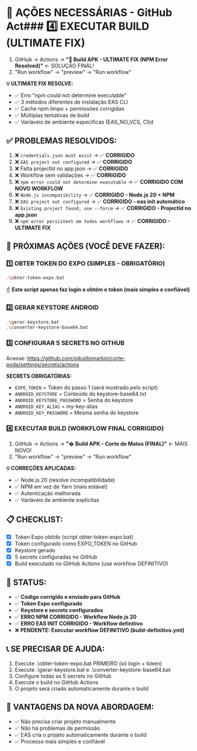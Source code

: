 # 🎯 AÇÕES NECESSÁRIAS - GitHub Act### 4️⃣ EXECUTAR BUILD (ULTIMATE FIX)
1. GitHub → Actions → **"🎯 Build APK - ULTIMATE FIX (NPM Error Resolved)"** ← SOLUÇÃO FINAL!
2. "Run workflow" → "preview" → "Run workflow"

**💡 ULTIMATE FIX RESOLVE:**
- ✅ Erro "npm could not determine executable"
- ✅ 3 métodos diferentes de instalação EAS CLI
- ✅ Cache npm limpo + permissões corrigidas
- ✅ Múltiplas tentativas de build
- ✅ Variáveis de ambiente específicas (EAS_NO_VCS, CI)d

## ✅ PROBLEMAS RESOLVIDOS:
1. ❌ `credentials.json must exist` → ✅ **CORRIGIDO**
2. ❌ `EAS project not configured` → ✅ **CORRIGIDO**
3. ❌ Falta projectId no app.json → ✅ **CORRIGIDO**
4. ❌ Workflow sem validações → ✅ **CORRIGIDO**
5. ❌ `npm error could not determine executable` → ✅ **CORRIGIDO COM NOVO WORKFLOW**
6. ❌ `Node.js incompatibility` → ✅ **CORRIGIDO - Node.js 20 + NPM**
7. ❌ `EAS project not configured` → ✅ **CORRIGIDO - eas init automático**
8. ❌ `Existing project found, use --force` → ✅ **CORRIGIDO - ProjectId no app.json**
9. ❌ `npm error persistent em todos workflows` → ✅ **CORRIGIDO - ULTIMATE FIX**

## 🚀 PRÓXIMAS AÇÕES (VOCÊ DEVE FAZER):

### 1️⃣ OBTER TOKEN DO EXPO (SIMPLES - OBRIGATÓRIO)
```bash
.\obter-token-expo.bat
```
☝️ **Este script apenas faz login e obtém o token (mais simples e confiável)**

### 2️⃣ GERAR KEYSTORE ANDROID
```bash
.\gerar-keystore.bat
.\converter-keystore-base64.bat
```

### 3️⃣ CONFIGURAR 5 SECRETS NO GITHUB
Acesse: https://github.com/pikulitomarkin/corte-poda/settings/secrets/actions

**SECRETS OBRIGATÓRIAS:**
- `EXPO_TOKEN` = Token do passo 1 (será mostrado pelo script)
- `ANDROID_KEYSTORE` = Conteúdo do keystore-base64.txt
- `ANDROID_KEYSTORE_PASSWORD` = Senha do keystore
- `ANDROID_KEY_ALIAS` = my-key-alias
- `ANDROID_KEY_PASSWORD` = Mesma senha do keystore

### 4️⃣ EXECUTAR BUILD (WORKFLOW FINAL CORRIGIDO)
1. GitHub → Actions → **"� Build APK - Corte de Matos (FINAL)"** ← MAIS NOVO!
2. "Run workflow" → "preview" → "Run workflow"

**💡 CORREÇÕES APLICADAS:**
- ✅ Node.js 20 (resolve incompatibilidade)
- ✅ NPM em vez de Yarn (mais estável)
- ✅ Autenticação melhorada
- ✅ Variáveis de ambiente explícitas

## 📋 CHECKLIST:
- [x] Token Expo obtido (script obter-token-expo.bat)
- [x] Token configurado como EXPO_TOKEN no GitHub
- [x] Keystore gerado
- [x] 5 secrets configuradas no GitHub
- [x] Build executado no GitHub Actions (use workflow DEFINITIVO)

## 🎯 STATUS:
- ✅ **Código corrigido e enviado para GitHub**
- ✅ **Token Expo configurado**
- ✅ **Keystore e secrets configurados**
- ✅ **ERRO NPM CORRIGIDO - Workflow Node.js 20**
- ✅ **ERRO EAS INIT CORRIGIDO - Workflow definitivo**
- ❌ **PENDENTE: Executar workflow DEFINITIVO (build-definitivo.yml)**

## 📞 SE PRECISAR DE AJUDA:
1. Execute .\obter-token-expo.bat PRIMEIRO (só login + token)
2. Execute .\gerar-keystore.bat e .\converter-keystore-base64.bat
3. Configure todas as 5 secrets no GitHub
4. Execute o build no GitHub Actions
5. O projeto será criado automaticamente durante o build

## 🎯 VANTAGENS DA NOVA ABORDAGEM:
- ✅ Não precisa criar projeto manualmente
- ✅ Não há problemas de permissão
- ✅ EAS cria o projeto automaticamente durante o build
- ✅ Processo mais simples e confiável

